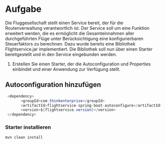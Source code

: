 # Aufgabe 


Die Fluggesellschaft stellt einen Service bereit, der für die Routenverwaltung verantwortlich ist. Der Service soll um eine Funktion erweitert werden, die es ermöglicht die Gesamteinnahmen aller durchgeführten Flüge unter Berücksichtigung eine konfigurierbaren Steuerfaktors zu berechnen. Dazu wurde bereits eine Bibliothek Flightservice.jar implementiert. Die Bibliothek soll nun über einen Starter bereitgestellt und in den Service eingebunden werden.

1. Erstellen Sie einen Starter, der die Autoconfiguration und Properties einbindet und einer
Anwendung zur Verfügung stellt.


## Autoconfiguration hinzufügen 

```java
 <dependency>
       <groupId>com.thinkenterprise</groupId>
       <artifactId>flightservice-spring-boot-autoconfigure</artifactId>
       <version>${flightservice.version}</version>
 </dependency>

```

### Starter installieren 
 

```java
mvn clean install 
```



